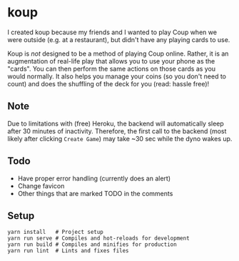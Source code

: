 # koup
I created koup because my friends and I wanted to play Coup when we were outside (e.g. at a restaurant), but didn't have any playing cards to use.

Koup is *not* designed to be a method of playing Coup online. Rather, it is an augmentation of real-life play that allows you to use your phone as the "cards". You can then perform the same actions on those cards as you would normally. It also helps you manage your coins (so you don't need to count) and does the shuffling of the deck for you (read: hassle free)!

## Note
Due to limitations with (free) Heroku, the backend will automatically sleep after 30 minutes of inactivity.
Therefore, the first call to the backend (most likely after clicking `Create Game`) may take ~30 sec while the dyno wakes up.

## Todo
- Have proper error handling (currently does an alert)
- Change favicon
- Other things that are marked TODO in the comments

## Setup
```
yarn install   # Project setup
yarn run serve # Compiles and hot-reloads for development
yarn run build # Compiles and minifies for production
yarn run lint  # Lints and fixes files
```
